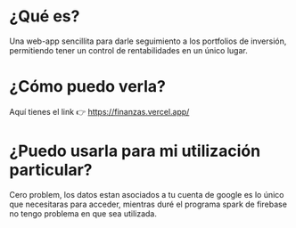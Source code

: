 # ¿Qué es?
Una web-app sencillita para darle seguimiento a los portfolios de inversión, permitiendo tener un control de rentabilidades en un único lugar. 

[](https://github.com/Alci6/finanzas/blob/37de29e5539522e4149a7fc3b0e7b2a9a6fdcba5/finanz.gif)

# ¿Cómo puedo verla?

Aquí tienes el link 👉 https://finanzas.vercel.app/

# ¿Puedo usarla para mi utilización particular?

Cero problem, los datos estan asociados a tu cuenta de google es lo único que necesitaras para acceder, mientras duré el programa spark de firebase no tengo problema en que sea utilizada. 
